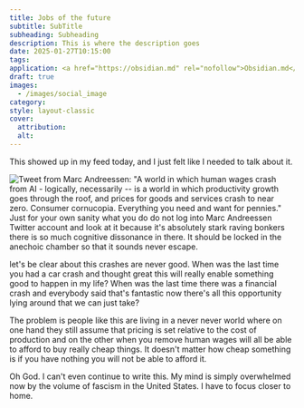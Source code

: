 ```yaml
---
title: Jobs of the future
subtitle: SubTitle
subheading: Subheading
description: This is where the description goes
date: 2025-01-27T10:15:00
tags: 
application: <a href="https://obsidian.md" rel="nofollow">Obsidian.md</a>
draft: true
images:
  - /images/social_image
category: 
style: layout-classic
cover:
  attribution: 
  alt: 
---
```

This showed up in my feed today, and I just felt like I needed to talk about it.

![Tweet from Marc Andreessen: "A world in which human wages crash from AI - logically, necessarily -- is a world in which productivity growth goes through the roof, and prices for goods and services crash to near zero. Consumer cornucopia. Everything you need and want for pennies."](/images/Pasted%20image%2020250127101958.png)
Just for your own sanity what you do do not log into Marc Andreessen Twitter account and look at it because it's absolutely stark raving bonkers there is so much cognitive dissonance in there. It should be locked in the anechoic chamber so that it sounds never escape.

 let's be clear about this crashes are never good. When was the last time you had a car crash and thought great this will really enable something good to happen in my life? When was the last time there was a financial crash and everybody said that's fantastic now there's all this opportunity lying around that we can just take?

The problem is people like this are living in a never never world where on one hand they still assume that pricing is set relative to the cost of production and on the other when you remove human wages will all be able to afford to buy really cheap things. It doesn't matter how cheap something is if you have nothing you will not be able to afford it.



Oh God. I can't even continue to write this. My mind is simply overwhelmed now by the volume of fascism in the United States. I have to focus closer to home.